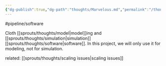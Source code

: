 ```yaml
---
{"dg-publish":true,"dg-path":"thoughts/Marvelous.md","permalink":"/thoughts/marvelous/","hide":true}
---
```


#pipeline/software 

Cloth [[sprouts/thoughts/model\|model]]ing and [[sprouts/thoughts/simulation\|simulation]] [[sprouts/thoughts/software\|software]]. In this project, we will only use it for modeling, not for simulation.

related: [[sprouts/thoughts/scaling issues\|scaling issues]]